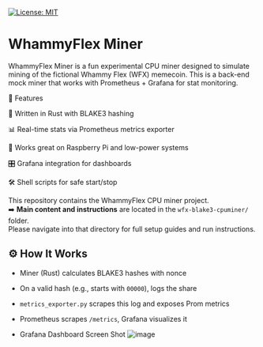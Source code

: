 [![License: MIT](https://img.shields.io/badge/License-MIT-green.svg)](LICENSE)


# WhammyFlex Miner

WhammyFlex Miner is a fun experimental CPU miner designed to simulate mining of the fictional Whammy Flex (WFX) memecoin. This is a back-end mock miner that works with Prometheus + Grafana for stat monitoring.


🚀 Features

🔧 Written in Rust with BLAKE3 hashing

📊 Real-time stats via Prometheus metrics exporter

🧠 Works great on Raspberry Pi and low-power systems

🎛️ Grafana integration for dashboards

🛠️ Shell scripts for safe start/stop



This repository contains the WhammyFlex CPU miner project.  
➡️ **Main content and instructions** are located in the `wfx-blake3-cpuminer/` folder.  
Please navigate into that directory for full setup guides and run instructions.

## ⚙️ How It Works

- Miner (Rust) calculates BLAKE3 hashes with nonce  
- On a valid hash (e.g., starts with `00000`), logs the share  
- `metrics_exporter.py` scrapes this log and exposes Prom metrics  
- Prometheus scrapes `/metrics`, Grafana visualizes it

- Grafana Dashboard Screen Shot
![image](https://github.com/user-attachments/assets/6fcc586e-09ed-4e97-8714-bf8612c40c44)


